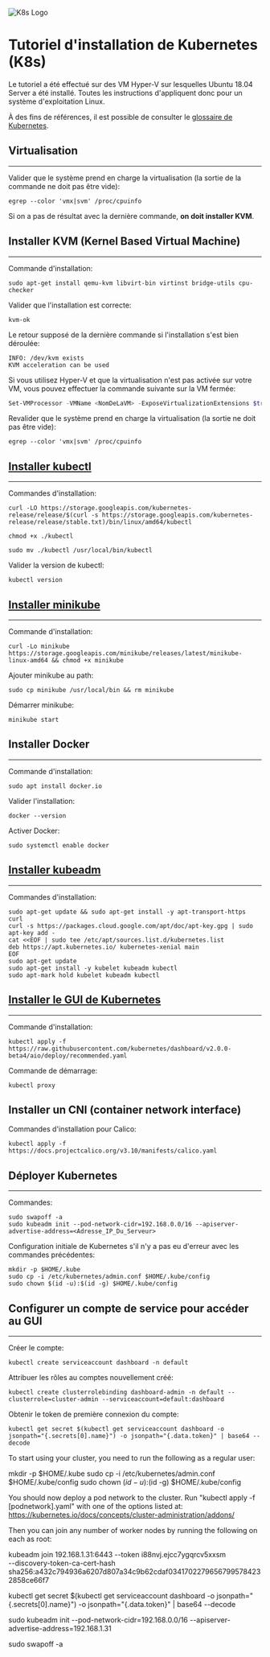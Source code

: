 ![K8s Logo](https://lucasvidelaine.files.wordpress.com/2018/01/kubernetes3.png?w=250)

# Tutoriel d'installation de Kubernetes (K8s)

Le tutoriel a été effectué sur des VM Hyper-V sur lesquelles Ubuntu 18.04 Server a été installé. Toutes les instructions d'appliquent donc pour un système d'exploitation Linux.

À des fins de références, il est possible de consulter le [glossaire de Kubernetes](https://kubernetes.io/docs/reference/glossary/?fundamental=true).

## Virtualisation
---
Valider que le système prend en charge la virtualisation (la sortie de la commande ne doit pas être vide):

	egrep --color 'vmx|svm' /proc/cpuinfo

Si on a pas de résultat avec la dernière commande, **on doit installer KVM**.
## Installer KVM (Kernel Based Virtual Machine)
---
Commande d'installation:

	sudo apt-get install qemu-kvm libvirt-bin virtinst bridge-utils cpu-checker

Valider que l'installation est correcte:

	kvm-ok

Le retour supposé de la dernière commande si l'installation s'est bien déroulée:

	INFO: /dev/kvm exists
	KVM acceleration can be used

Si vous utilisez Hyper-V et que la virtualisation n'est pas activée sur votre VM, vous pouvez effectuer la commande suivante sur la VM fermée:

```PowerShell
Set-VMProcessor -VMName <NomDeLaVM> -ExposeVirtualizationExtensions $true
```

Revalider que le système prend en charge la virtualisation (la sortie ne doit pas être vide):

	egrep --color 'vmx|svm' /proc/cpuinfo

## [Installer kubectl](https://kubernetes.io/fr/docs/tasks/tools/install-kubectl/)
---
Commandes d'installation:

	curl -LO https://storage.googleapis.com/kubernetes-release/release/$(curl -s https://storage.googleapis.com/kubernetes-release/release/stable.txt)/bin/linux/amd64/kubectl

	chmod +x ./kubectl

	sudo mv ./kubectl /usr/local/bin/kubectl

Valider la version de kubectl:
	
	kubectl version

## [Installer minikube](https://kubernetes.io/fr/docs/tasks/tools/install-minikube/)
---
Commande d'installation: 

	curl -Lo minikube https://storage.googleapis.com/minikube/releases/latest/minikube-linux-amd64 && chmod +x minikube

Ajouter minikube au path: 
	
	sudo cp minikube /usr/local/bin && rm minikube

Démarrer minikube:

	minikube start

## Installer Docker
---
Commande d'installation:

	sudo apt install docker.io

Valider l'installation:

	docker --version

Activer Docker:

	sudo systemctl enable docker

## [Installer kubeadm](https://kubernetes.io/docs/setup/production-environment/tools/kubeadm/install-kubeadm/)
---
Commandes d'installation:

	sudo apt-get update && sudo apt-get install -y apt-transport-https curl
	curl -s https://packages.cloud.google.com/apt/doc/apt-key.gpg | sudo apt-key add -
	cat <<EOF | sudo tee /etc/apt/sources.list.d/kubernetes.list
	deb https://apt.kubernetes.io/ kubernetes-xenial main
	EOF
	sudo apt-get update
	sudo apt-get install -y kubelet kubeadm kubectl
	sudo apt-mark hold kubelet kubeadm kubectl



## [Installer le GUI de Kubernetes](https://kubernetes.io/docs/tasks/access-application-cluster/web-ui-dashboard/)
---
Commande d'installation:

	kubectl apply -f https://raw.githubusercontent.com/kubernetes/dashboard/v2.0.0-beta4/aio/deploy/recommended.yaml

Commande de démarrage:

	kubectl proxy

## Installer un CNI (container network interface)
Commandes d'installation pour Calico:

	kubectl apply -f https://docs.projectcalico.org/v3.10/manifests/calico.yaml

## Déployer Kubernetes
---
Commandes:

	sudo swapoff -a
	sudo kubeadm init --pod-network-cidr=192.168.0.0/16 --apiserver-advertise-address=<Adresse_IP_Du_Serveur>

Configuration initiale de Kubernetes s'il n'y a pas eu d'erreur avec les commandes précédentes:

	mkdir -p $HOME/.kube
	sudo cp -i /etc/kubernetes/admin.conf $HOME/.kube/config
	sudo chown $(id -u):$(id -g) $HOME/.kube/config

## Configurer un compte de service pour accéder au GUI
---
Créer le compte:

	kubectl create serviceaccount dashboard -n default

Attribuer les rôles au comptes nouvellement créé:

	kubectl create clusterrolebinding dashboard-admin -n default --clusterrole=cluster-admin --serviceaccount=default:dashboard

Obtenir le token de première connexion du compte:

	kubectl get secret $(kubectl get serviceaccount dashboard -o jsonpath="{.secrets[0].name}") -o jsonpath="{.data.token}" | base64 --decode


To start using your cluster, you need to run the following as a regular user:

  mkdir -p $HOME/.kube
  sudo cp -i /etc/kubernetes/admin.conf $HOME/.kube/config
  sudo chown $(id -u):$(id -g) $HOME/.kube/config

You should now deploy a pod network to the cluster.
Run "kubectl apply -f [podnetwork].yaml" with one of the options listed at:
  https://kubernetes.io/docs/concepts/cluster-administration/addons/

Then you can join any number of worker nodes by running the following on each as root:

kubeadm join 192.168.1.31:6443 --token i88nvj.ejcc7ygqrcv5xxsm \
    --discovery-token-ca-cert-hash sha256:a432c794936a6207d807a34c9b62cdaf03417022796567995784232858ce66f7 

kubectl get secret $(kubectl get serviceaccount dashboard -o jsonpath="{.secrets[0].name}") -o jsonpath="{.data.token}" | base64 --decode

sudo kubeadm init --pod-network-cidr=192.168.0.0/16 --apiserver-advertise-address=192.168.1.31

sudo swapoff -a
